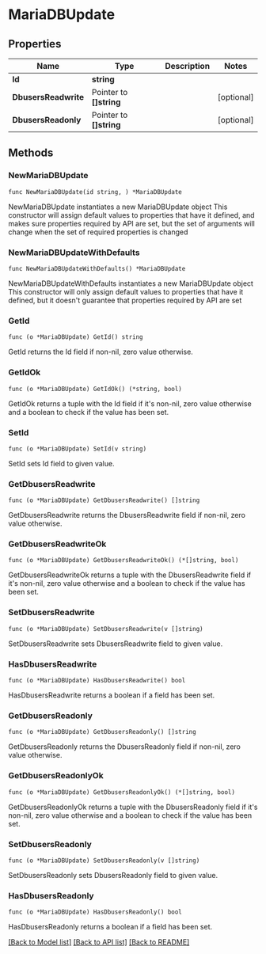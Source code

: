# MariaDBUpdate

## Properties

Name | Type | Description | Notes
------------ | ------------- | ------------- | -------------
**Id** | **string** |  | 
**DbusersReadwrite** | Pointer to **[]string** |  | [optional] 
**DbusersReadonly** | Pointer to **[]string** |  | [optional] 

## Methods

### NewMariaDBUpdate

`func NewMariaDBUpdate(id string, ) *MariaDBUpdate`

NewMariaDBUpdate instantiates a new MariaDBUpdate object
This constructor will assign default values to properties that have it defined,
and makes sure properties required by API are set, but the set of arguments
will change when the set of required properties is changed

### NewMariaDBUpdateWithDefaults

`func NewMariaDBUpdateWithDefaults() *MariaDBUpdate`

NewMariaDBUpdateWithDefaults instantiates a new MariaDBUpdate object
This constructor will only assign default values to properties that have it defined,
but it doesn't guarantee that properties required by API are set

### GetId

`func (o *MariaDBUpdate) GetId() string`

GetId returns the Id field if non-nil, zero value otherwise.

### GetIdOk

`func (o *MariaDBUpdate) GetIdOk() (*string, bool)`

GetIdOk returns a tuple with the Id field if it's non-nil, zero value otherwise
and a boolean to check if the value has been set.

### SetId

`func (o *MariaDBUpdate) SetId(v string)`

SetId sets Id field to given value.


### GetDbusersReadwrite

`func (o *MariaDBUpdate) GetDbusersReadwrite() []string`

GetDbusersReadwrite returns the DbusersReadwrite field if non-nil, zero value otherwise.

### GetDbusersReadwriteOk

`func (o *MariaDBUpdate) GetDbusersReadwriteOk() (*[]string, bool)`

GetDbusersReadwriteOk returns a tuple with the DbusersReadwrite field if it's non-nil, zero value otherwise
and a boolean to check if the value has been set.

### SetDbusersReadwrite

`func (o *MariaDBUpdate) SetDbusersReadwrite(v []string)`

SetDbusersReadwrite sets DbusersReadwrite field to given value.

### HasDbusersReadwrite

`func (o *MariaDBUpdate) HasDbusersReadwrite() bool`

HasDbusersReadwrite returns a boolean if a field has been set.

### GetDbusersReadonly

`func (o *MariaDBUpdate) GetDbusersReadonly() []string`

GetDbusersReadonly returns the DbusersReadonly field if non-nil, zero value otherwise.

### GetDbusersReadonlyOk

`func (o *MariaDBUpdate) GetDbusersReadonlyOk() (*[]string, bool)`

GetDbusersReadonlyOk returns a tuple with the DbusersReadonly field if it's non-nil, zero value otherwise
and a boolean to check if the value has been set.

### SetDbusersReadonly

`func (o *MariaDBUpdate) SetDbusersReadonly(v []string)`

SetDbusersReadonly sets DbusersReadonly field to given value.

### HasDbusersReadonly

`func (o *MariaDBUpdate) HasDbusersReadonly() bool`

HasDbusersReadonly returns a boolean if a field has been set.


[[Back to Model list]](../README.md#documentation-for-models) [[Back to API list]](../README.md#documentation-for-api-endpoints) [[Back to README]](../README.md)


